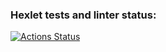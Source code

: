 ### Hexlet tests and linter status:
[![Actions Status](https://github.com/Lodo4ka/rails-project-lvl1/workflows/hexlet-check/badge.svg)](https://github.com/Lodo4ka/rails-project-lvl1/actions)